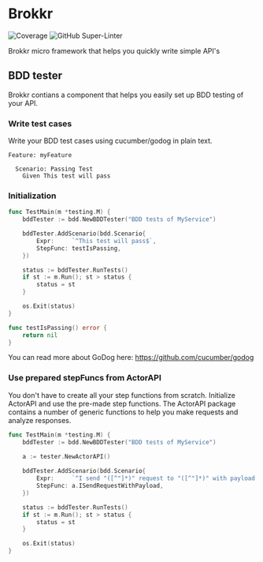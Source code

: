 # Brokkr
![Coverage](https://img.shields.io/badge/Coverage-81.6%25-brightgreen)
![GitHub Super-Linter](https://github.com/Clink-n-Clank/Brokkr/actions/workflows/lint.yml/badge.svg)

Brokkr micro framework that helps you quickly write simple API's

## BDD tester

Brokkr contians a component that helps you easily set up BDD testing of your API.

### Write test cases
Write your BDD test cases using cucumber/godog in plain text. 

``` gherkin
Feature: myFeature

  Scenario: Passing Test
    Given This test will pass
```


### Initialization

```go
func TestMain(m *testing.M) {
	bddTester := bdd.NewBDDTester("BDD tests of MyService")

	bddTester.AddScenario(bdd.Scenario{
		Expr:     `^This test will pass$`,
		StepFunc: testIsPassing,
	})

	status := bddTester.RunTests()
	if st := m.Run(); st > status {
		status = st
	}

	os.Exit(status)
}

func testIsPassing() error {
	return nil
}
```

You can read more about GoDog here: https://github.com/cucumber/godog

### Use prepared stepFuncs from ActorAPI

You don't have to create all your step functions from scratch. Initialize ActorAPI and use the pre-made step functions.
The ActorAPI package contains a number of generic functions to help you make requests and analyze responses.

```go
func TestMain(m *testing.M) {
	bddTester := bdd.NewBDDTester("BDD tests of MyService")
	
	a := tester.NewActorAPI()

	bddTester.AddScenario(bdd.Scenario{
		Expr:     `^I send "([^"]*)" request to "([^"]*)" with payload "([^"]*)"$`,
		StepFunc: a.ISendRequestWithPayload,
	})

	status := bddTester.RunTests()
	if st := m.Run(); st > status {
		status = st
	}

	os.Exit(status)
}
```
